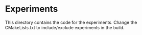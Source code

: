 # Experiments

This directory contains the code for the experiments. Change the CMakeLists.txt to include/exclude experiments in the build.
